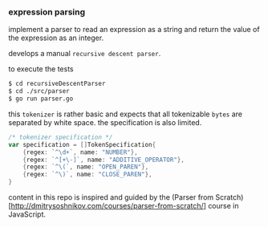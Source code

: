 ### expression parsing

implement a parser to read an expression as a string and return
the value of the expression as an integer.

develops a manual `recursive descent parser`.

to execute the tests

```bash
$ cd recursiveDescentParser
$ cd ./src/parser
$ go run parser.go
```

this `tokenizer` is rather basic and expects that all tokenizable `bytes` are
separated by white space. the specification is also limited.

```go
/* tokenizer specification */
var specification = []TokenSpecification{
	{regex: `^\d+`, name: "NUMBER"},
	{regex: `^[+\-]`, name: "ADDITIVE_OPERATOR"},
	{regex: `^\(`, name: "OPEN_PAREN"},
	{regex: `^\)`, name: "CLOSE_PAREN"},
}
```

content in this repo is inspired and guided by the (Parser from Scratch)[http://dmitrysoshnikov.com/courses/parser-from-scratch/]
course in JavaScript.
